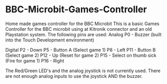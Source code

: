 # BBC-Microbit-Games-Controller
Home made games controller for the BBC Microbit
This is a basic Games Controller for the BBC microbit using at Kitronik connector and an old Playstation system.
The following pins are used:
Analog
P0 - Buzzer (built into the Touch Development environment)

Digital
P2 - Down
P5 - Button A (Select game 1)
P8 - Left
P11 - Button B (Select game 2)
P12 - Up (Reset for game 2)
P15 - Select on thumb sick (Fire for game 1)
P16 - Right

The Red/Green LED's and the analog joystick is not currently used. There are not enough analog inputs to use the joystick AND the buzzer.
